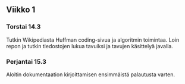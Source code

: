 ## Viikko 1

### Torstai 14.3
Tutkin Wikipediasta Huffman coding-sivua ja algoritmin toimintaa. Loin 
repon ja tutkin tiedostojen lukua tavuiksi ja tavujen käsittelyä 
javalla. 

### Perjantai 15.3
Aloitin dokumentaation kirjoittamisen ensimmäistä palautusta varten.  
